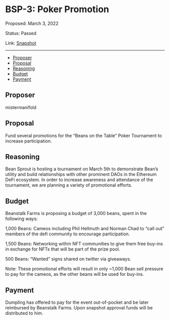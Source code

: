 # BSP-3: Poker Promotion

Proposed: March 3, 2022

Status: Passed

Link: [Snapshot](https://snapshot.org/#/beanstalkfarms.eth/proposal/0x40c45b9dc0765abce3b54c5c509a921a777a2c2f06e82549b6c75ff2bcf7c45f)

---

- [Proposer](#proposer)
- [Proposal](#proposal)
- [Reasoning](#reasoning)
- [Budget](#budget)
- [Payment](#payment)

## Proposer

mistermanifold

## Proposal

Fund several promotions for the “Beans on the Table” Poker Tournament to increase participation. 

## Reasoning

Bean Sprout is hosting a tournament on March 5th to demonstrate Bean’s utility and build relationships with other prominent DAOs in the Ethereum DeFi ecosystem. In order to increase awareness and attendance of the tournament, we are planning a variety of promotional efforts.  

## Budget

Beanstalk Farms is proposing a budget of 3,000 beans, spent in the following ways:

1,000 Beans: Cameos including Phil Hellmuth and Norman Chad to “call out” members of the defi community to encourage participation. 

1,500 Beans: Networking within NFT communities to give them free buy-ins in exchange for NFTs that will be part of the prize pool. 

500 Beans: “Wanted” signs shared on twitter via giveaways. 

Note: These promotional efforts will result in only ~1,000 Bean sell pressure to pay for the cameos, as the other beans will be used for buy-ins. 

## Payment

Dumpling has offered to pay for the event out-of-pocket and be later reimbursed by Beanstalk Farms. Upon snapshot approval funds will be distributed to him.
